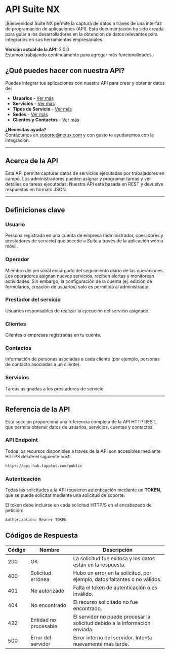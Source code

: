 # API Suite NX

¡Bienvenidos! Suite NX permite la captura de datos a través de una interfaz de programación de aplicaciones (API). Esta documentación ha sido creada para guiar a los desarrolladores en la obtención de datos relevantes para integrarlos en sus herramientas empresariales.

**Versión actual de la API:** 3.0.0  
Estamos trabajando continuamente para agregar más funcionalidades.

## ¿Qué puedes hacer con nuestra API?

Puedes integrar tus aplicaciones con nuestra API para crear y obtener datos de:

- **Usuarios** - [Ver más](/users/readme.md)
- **Servicios** - [Ver más](/services/readme.md)
- **Tipos de Servicio** - [Ver más](/service_types/readme.md)
- **Sedes** - [Ver más](/headquarters/readme.md)
- **Clientes y Contactos** - [Ver más](/customers/readme.md)


**¿Necesitas ayuda?**  
Contáctanos en [soporte@netux.com](mailto:soporte@netux.com) y con gusto te ayudaremos con la integración.

---

## Acerca de la API

Esta API permite capturar datos de servicios ejecutadas por trabajadores en campo. Los administradores pueden asignar y programar tareas y ver detalles de tareas ejecutadas. Nuestra API está basada en REST y devuelve respuestas en formato JSON.

---

## Definiciones clave

### Usuario
Persona registrada en una cuenta de empresa (administrador, operadores y prestadores de servicio) que accede a *Suite* a través de la aplicación web o móvil.

### Operador
Miembro del personal encargado del seguimiento diario de las operaciones. Los operadores asignan nuevos servicios, reciben alertas y monitorean actividades. Sin embargo, la configuración de la cuenta (ej. edición de formularios, creación de usuarios) solo es permitida al administrador.

### Prestador del servicio
Usuarios responsables de realizar la ejecución del servicio asignado.

### Clientes
Clientes o empresas registradas en tu cuenta.

### Contactos
Información de personas asociadas a cada cliente (por ejemplo, personas de contacto asociadas a un cliente).

### Servicios
Tareas asignadas a los prestadores de servicio.


---

## Referencia de la API

Esta sección proporciona una referencia completa de la API HTTP REST, que permite obtener datos de usuarios, servicios, cuentas y contactos.

### API Endpoint

Todos los recursos disponibles a través de la API son accesibles mediante HTTPS desde el siguiente host:

```bash
https://api-hub.tapptus.com/public
```

### Autenticación

Todas las solicitudes a la API requieren autenticación mediante un **TOKEN**, que se puede solicitar mediante una solicitud de soporte.

El token debe incluirse en cada solicitud HTTP/S en el encabezado de petición:

```bash
Authorization: Bearer TOKEN
```

## Códigos de Respuesta

| Código | Nombre                  | Descripción                                                                 |
|--------|-------------------------|-----------------------------------------------------------------------------|
| 200    | OK                      | La solicitud fue exitosa y los datos están en la respuesta.                  |
| 400    | Solicitud errónea        | Hubo un error en la solicitud, por ejemplo, datos faltantes o no válidos.    |
| 401    | No autorizado            | Falta el token de autenticación o es inválido.                               |
| 404    | No encontrado            | El recurso solicitado no fue encontrado.                                     |
| 422    | Entidad no procesable    | El servidor no puede procesar la solicitud debido a la información enviada.  |
| 500    | Error del servidor       | Error interno del servidor. Intenta nuevamente más tarde.                    |


